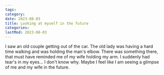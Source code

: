 ```yaml
---
tags:
category: 
date: 2023-08-03
title: Looking at myself in the future
categories:
lastMod: 2023-08-03
---
```

I saw an old couple getting out of the car. The old lady was having a hard time walking and was holding the man's elbow. There was something there, that must have reminded me of my wife holding my arm. I suddenly had tear's in my eyes... I don't know why. Maybe I feel like I am seeing a glimpse of me and my wife in the future.
